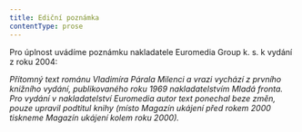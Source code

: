 ```yaml
---
title: Ediční poznámka
contentType: prose
---
```


  

Pro úplnost uvádíme poznámku nakladatele Euromedia Group k. s. k vydání z roku 2004:

_Přítomný text románu Vladimíra Párala _Milenci a vrazi_ vychází z prvního knižního vydání, publikovaného roku 1969 nakladatelstvím Mladá fronta. Pro vydání v nakladatelství Euromedia autor text ponechal beze změn, pouze upravil podtitul knihy (místo _Magazín ukájení před rokem 2000_ tiskneme _Magazín ukájení kolem roku 2000_)._
